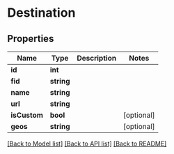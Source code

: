 # Destination

## Properties
Name | Type | Description | Notes
------------ | ------------- | ------------- | -------------
**id** | **int** |  | 
**fid** | **string** |  | 
**name** | **string** |  | 
**url** | **string** |  | 
**isCustom** | **bool** |  | [optional] 
**geos** | **string** |  | [optional] 

[[Back to Model list]](../README.md#documentation-for-models) [[Back to API list]](../README.md#documentation-for-api-endpoints) [[Back to README]](../README.md)



